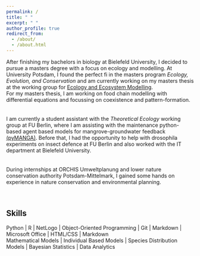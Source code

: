 ```yaml
---
permalink: /
title: " "
excerpt: " "
author_profile: true
redirect_from: 
  - /about/
  - /about.html
---
```


After finishing my bachelors in biology at Bielefeld University, I decided to pursue a masters degree with a focus on ecology and modelling. At University Potsdam, I found the perfect fi in the masters program *Ecology, Evolution, and Conservation* and am currently working on my masters thesis at the working group for [Ecology and Ecosystem Modelling](https://www.uni-potsdam.de/en/ibb-ecology/overview).  
For my masters thesis, I am working on food chain modelling with differential equations and focussing on coexistence and pattern-formation.  
<br></br>
I am currently a student assistant with the *Theoretical Ecology* working group at FU Berlin, where I am assisting with the maintenance python-based agent based models for mangrove-groundwater feedback [(pyMANGA)](https://pymanga.netlify.app/). Before that, I had the opportunity to help with drosophila experiments on insect defence at FU Berlin and also worked with the IT department at Bielefeld University.   
<br></br>
During internships at ORCHIS Umweltplanung and lower nature conservation authority Potsdam-Mittelmark, I gained some hands on experience in nature conservation and environmental planning.  
<br></br>

## Skills 

Python | R | NetLogo | Object-Oriented Programming | Git | Markdown | Microsoft Office | HTML/CSS | Markdown  
Mathematical Models | Individual Based Models | Species Distribution Models | Bayesian Statistics | Data Analytics  